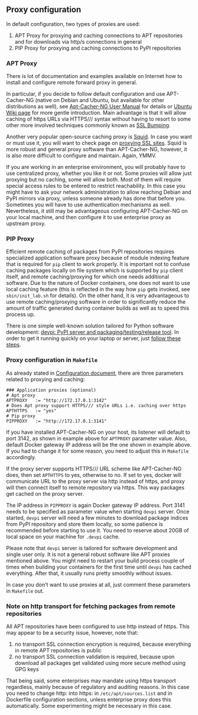 ## Proxy configuration

In default configuration, two types of proxies are used:

1. APT Proxy for proxying and caching connections to APT repositories and for downloads via http/s connections in general
2. PIP Proxy for proxying and caching connections to PyPI repositories

### APT Proxy

There is lot of documentation and examples available on Internet how to install and configure remote forward proxy in general. 

In particular, if you decide to follow default configuration and use APT-Cacher-NG (native on Debian and Ubuntu, but available for other distributions as well), see [Apt-Cacher-NG User Manual][1] for details or [Ubuntu Wiki page][2] for more gentle introduction. Main advantage is that it will allow caching of https URLs via HTTPS/// syntax without having to resort to some other more involved techniques commonly known as [SSL Bumping][3].

Another very popular open-source caching proxy is [Squid][5]. In case you want or must use it, you will want to check page on [proxying SSL sites][4]. Squid is more robust and general proxy software than APT-Cacher-NG, however, it is also more difficult to configure and maintain. Again, YMMV.

If you are working in an enterprise environment, you will probably have to use centralized proxy, whether you like it or not. Some proxies will allow just proxying but no caching, some will allow both. Most of them will require special access rules to be entered to restrict reachability. In this case you might have to ask your network administration to allow reaching Debian and PyPI mirrors via proxy, unless someone already has done that before you. Sometimes you will have to use authentication mechanisms as well. Nevertheless, it still may be advantageous configuring APT-Cacher-NG on your local machine, and then configure it to use enterprise proxy as upstream proxy.


### PIP Proxy

Efficient remote caching of packages from PyPI repositories requires specialized application software proxy because of module indexing feature that is required for `pip` client to work properly. It is important not to confuse caching packages locally on file system which is supported by `pip` client itself, and remote caching/proxying for which one needs additional software. Due to the nature of Docker containers, one does not want to use local caching feature (this is reflected in the way how `pip` gets invoked, see `sbin/init_lab.sh` for details). On the other hand, it is very advantageous to use remote caching/proxying software in order to significantly reduce the amount of traffic generated during container builds as well as to speed this process up.

There is one simple well-known solution tailored for Python software development: [devpi: PyPI server and packaging/testing/release tool][6]. In order to get it running quickly on your laptop or server, just [follow these steps][7].


### Proxy configuration in `Makefile`

As already stated in [Configuration document](Configuration.md), there are three parameters related to proxying and caching:

```
### Application proxies (optional)
# Apt proxy
APTPROXY   := "http://172.17.0.1:3142"
# Does Apt proxy support HTTPS/// style URLs i.e. caching over https
APTHTTPS   := "yes"
# Pip proxy
PIPPROXY   := "http://172.17.0.1:3141"
```

If you have installed APT-Cacher-NG on your host, its listener will default to port 3142, as shown in example above for `APTPROXY` parameter value. Also, default Docker gateway IP address will be the one shown in example above. If you had to change it for some reason, you need to adjust this in `Makefile` accordingly.

If the proxy server supports HTTPS/// URL scheme like APT-Cacher-NG does, then set `APTHTTPS` to yes, otherwise to no. If set to yes, docker will communicate URL to the proxy server via http instead of https, and proxy will then connect itself to remote repository via https. This way packages get cached on the proxy server.

The IP address in `PIPPROXY` is again Docker gateway IP address. Port 3141 needs to be specified as parameter value when starting `devpi` server. Once started, `devpi` server will need a few minutes to download package indices from PyPI repository and store them locally, so some patience is recommended before starting to use it. You need to reserve about 20GB of local space on your machine for `.devpi` cache.

Please note that `devpi` server is tailored for software development and single user only. It is not a general robust software like APT proxies mentioned above. You might need to restart your build process couple of times when building your containers for the first time until `devpi` has cached everything. After that, it usually runs pretty smoothly without issues.

In case you don't want to use proxies at all, just comment these parameters in `Makefile` out.


### Note on http transport for fetching packages from remote repositories

All APT repositories have been configured to use http instead of https. This may appear to be a security issue, however, note that:

1. no transport SSL connection encryption is required, because everything in remote APT repositories is public
2. no transport SSL connection validation is required, because upon download all packages get validated using more secure method using GPG keys

That being said, some enterprises may mandate using https transport regardless, mainly because of regulatory and auditing reasons. In this case you need to change http: into https: in `/etc/apt/sources.list` and in Dockerfile configuration sections, unless enterprise proxy does this automatically. Some experimenting might be necessary in this case.


[1]: <https://www.unix-ag.uni-kl.de/~bloch/acng/html/index.html> (Apt-Cacher-NG User Manual)
[2]: <https://help.ubuntu.com/community/Apt-Cacher%20NG> (Apt-Cacher NG Ubuntu Wiki)
[3]: <https://wiki.squid-cache.org/Features/SslPeekAndSplice> (Feature: SslBump Peek and Splice) 
[4]: <https://elatov.github.io/2019/01/using-squid-to-proxy-ssl-sites/> (Using Squid to Proxy SSL Sites)
[5]: <https://www.squid-cache.org/> (Squid: Optimising Web Delivery)
[6]: <https://github.com/devpi/devpi> (devpi: PyPI server and packaging/testing/release tool)
[7]: <https://devpi.net/docs/devpi/devpi/stable/+d/quickstart-pypimirror.html> (Quickstart: running a pypi mirror on your laptop)

